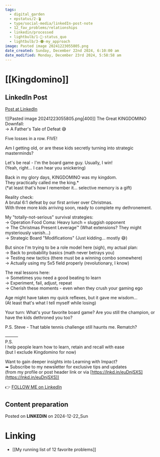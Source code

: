 ```yaml
---
tags:
  - digital_garden
  - epstatus/2-🪴
  - type/social-media/linkedIn-post-note
  - 12_fav_problems/relationships
  - linkedin/processed
  - lightbulb/1-🔴-status_quo
  - lightbulb/3-🟠-my_approach
image: Pasted image 20241223055805.png
date_created: Sunday, December 22nd 2024, 6:10:00 am
date_modified: Monday, December 23rd 2024, 5:58:58 am
---
```

# [[Kingdomino]]
## LinkedIn Post
[Post at LinkedIn](https://www.linkedin.com/posts/sebastiankamilli_the-great-kingdomino-downfall-a-fathers-activity-7276491702087946240-Nw4C?utm_source=share&utm_medium=member_desktop)

![[Pasted image 20241223055805.png|400]]
The Great KINGDOMINO Downfall:  
→ A Father's Tale of Defeat 😅  
  
Five losses in a row. FIVE!  
  
Am I getting old, or are these kids secretly turning into strategic masterminds?  
  
Let's be real - I'm the board game guy. Usually, I win!  
(Yeah, right... I can hear you snickering)  
  
Back in my glory days, KINGDOMINO was my kingdom.  
They practically called me the king.*  
(*at least that's how I remember it... selective memory is a gift)  
  
Reality check:  
A brutal 6:1 defeat by our first arriver over Christmas.  
With three more kids arriving soon, ready to complete my dethronement.  
  
My "totally-not-serious" survival strategies:  
→ Operation Food Coma: Heavy lunch = sluggish opponent  
→ The Christmas Present Leverage™ (What extensions? They might mysteriously vanish...)  
→ Strategic Board "Modifications" (Just kidding... mostly 😅)  
  
But since I'm trying to be a role model here (sigh), my actual plan:  
→ Back to probability basics (math never betrays you)  
→ Testing new tactics (there must be a winning combo somewhere)  
→ Actually using my 5x5 field properly (revolutionary, I know)  
  
The real lessons here:  
→ Sometimes you need a good beating to learn  
→ Experiment, fail, adjust, repeat  
→ Cherish these moments - even when they crush your gaming ego  
  
Age might have taken my quick reflexes, but it gave me wisdom...  
(At least that's what I tell myself while losing)  
  
Your turn: What's your favorite board game? Are you still the champion, or have the kids dethroned you too?  
  
P.S. Steve - That table tennis challenge still haunts me. Rematch?  

———  
P.S.  
I help people learn how to learn, retain and recall with ease  
(but I exclude Kingdomino for now)  
  
Want to gain deeper insights into Learning with Impact?  
➠ Subscribe to my newsletter for exclusive tips and updates  
(from my profile or post header link or via [https://lnkd.in/euDnjSXS](https://lnkd.in/euDnjSXS))

👉 [FOLLOW ME on LinkedIn](https://www.linkedin.com/comm/mynetwork/discovery-see-all?usecase=PEOPLE_FOLLOWS&followMember=sebastiankamilli)

## Content preparation

Posted on **LINKEDIN** on 2024-12-22_Sun
# Linking
+ [[My running list of 12 favorite problems]]